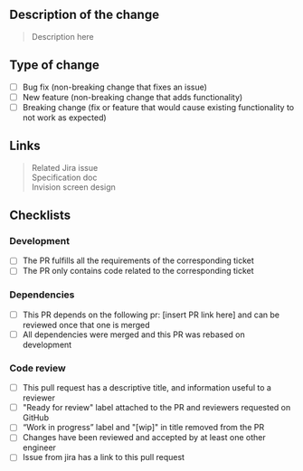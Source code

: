 <!--- Provide a general summary of your changes in the Title above -->

## Description of the change

<!--- Describe your changes in detail -->
<!--- Why is this change required? What problem does it solve? -->
<!--- If it fixes an open issue, please link to the issue here. -->

> Description here

## Type of change

<!--- What types of changes does your code introduce? Put an `x` in all the boxes that apply: -->

- [ ] Bug fix (non-breaking change that fixes an issue)
- [ ] New feature (non-breaking change that adds functionality)
- [ ] Breaking change (fix or feature that would cause existing functionality to not work as expected)

## Links

<!--- If it fixes an open issue, please link to the issue here. -->

> Related Jira issue   
> Specification doc   
> Invision screen design   

## Checklists

<!--- Go over all the following points, and put an `x` in all the boxes that apply. -->
<!--- If you're unsure about any of these, don't hesitate to ask. We're here to help! -->

### Development

- [ ] The PR fulfills all the requirements of the corresponding ticket
- [ ] The PR only contains code related to the corresponding ticket

### Dependencies

<!--- Check if you branched from another PR -->

- [ ] This PR depends on the following pr: [insert PR link here] and can be reviewed once that one is merged
- [ ] All dependencies were merged and this PR was rebased on development

### Code review

- [ ] This pull request has a descriptive title, and information useful to a reviewer
- [ ] "Ready for review" label attached to the PR and reviewers requested on GitHub
- [ ] “Work in progress” label and "[wip]" in title removed from the PR
- [ ] Changes have been reviewed and accepted by at least one other engineer
- [ ] Issue from jira has a link to this pull request
